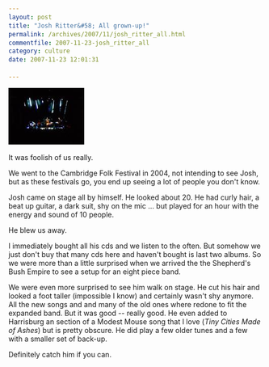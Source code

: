 ```yaml
---
layout: post
title: "Josh Ritter&#58; All grown-up!"
permalink: /archives/2007/11/josh_ritter_all.html
commentfile: 2007-11-23-josh_ritter_all
category: culture
date: 2007-11-23 12:01:31

---
```


<a href="/assets/images/josh_ritter_sbe.jpg"><img src="/assets/images/josh_ritter_sbe-thumb.jpg" width="150" height="112" alt="Josh Ritter at Shepherd's Bush Empire" class="right" /></a>

It was foolish of us really.

We went to the Cambridge Folk Festival in 2004, not intending to see Josh, but as these festivals go, you end up seeing a lot of people you don't know.

Josh came on stage all by himself. He looked about 20. He had curly hair, a beat up guitar, a dark suit, shy on the mic ... but played for an hour with the energy and sound of 10 people.

He blew us away.

I immediately bought all his cds and we listen to the often. But somehow we just don't buy that many cds here and haven't bought is last two albums. So we were more than a little surprised when we arrived the the Shepherd's Bush Empire to see a setup for an eight piece band.

We were even more surprised to see him walk on stage. He cut his hair and looked a foot taller (impossible I know) and certainly wasn't shy anymore. All the new songs and and many of the old ones where redone to fit the expanded band. But it was good -- really good. He even added to Harrisburg an section of a Modest Mouse song that I love (<em>Tiny Cities Made of Ashes</em>) but is pretty obscure. He did play a few older tunes and a few with a smaller set of back-up.

Definitely catch him if you can.
